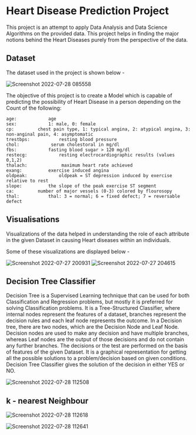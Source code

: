 
# Heart Disease Prediction Project

This project is an attempt to apply Data Analysis and Data Science Algorithms on the provided data. This project helps in finding the major notions behind the Heart Diseases purely from the perspective of the data. 

## Dataset

The dataset used in the project is shown below -


![Screenshot 2022-07-28 085558](https://user-images.githubusercontent.com/78207021/181433126-bd6b3f33-45bc-48bd-be9b-31a8cbfd6ec7.png)

The objective of this project is to create a Model which is capable of predicting the possibility of Heart Disease in a person depending on the Count of the following:
```
age:			age
sex:			1: male, 0: female
cp:			chest pain type, 1: typical angina, 2: atypical angina, 3: non-anginal pain, 4: asymptomatic
trestbps:			resting blood pressure
chol:			 serum cholestoral in mg/dl
fbs:			fasting blood sugar > 120 mg/dl
restecg:			resting electrocardiographic results (values 0,1,2)
thalach:			 maximum heart rate achieved
exang:			exercise induced angina
oldpeak:			oldpeak = ST depression induced by exercise relative to rest
slope:			the slope of the peak exercise ST segment
ca:			number of major vessels (0-3) colored by flourosopy
thal:			thal: 3 = normal; 6 = fixed defect; 7 = reversable defect
```

## Visualisations

Visualizations of the data helped in understanding the role of each attribute in the given Dataset in causing Heart diseases within an individuals.

Some of these visualizations are displayed below - 

![Screenshot 2022-07-27 200931](https://user-images.githubusercontent.com/78207021/181433258-ca90eb40-fe0e-4cae-bc27-ab38c6586736.png)
![Screenshot 2022-07-27 204615](https://user-images.githubusercontent.com/78207021/181433244-4a763561-896c-4bbb-9a9b-d744dd6308e7.png)


## Decision Tree Classifier
Decision Tree is a Supervised Learning technique that can be used for both Classification and Regression problems, but mostly it is preferred for solving Classification problems. It is a Tree-Structured Classifier, where internal nodes represent the features of a dataset, branches represent the decision rules and each leaf node represents the outcome.
In a Decision tree, there are two nodes, which are the Decision Node and Leaf Node. Decision nodes are used to make any decision and have multiple branches, whereas Leaf nodes are the output of those decisions and do not contain any further branches.
The decisions or the test are performed on the basis of features of the given Dataset. It is a graphical representation for getting all the possible solutions to a problem/decision based on given conditions. Decision Tree Classifier gives the solution of the decision in either YES or NO.

![Screenshot 2022-07-28 112508](https://user-images.githubusercontent.com/78207021/181433161-626fcd50-6302-48a7-91ab-fafb9592ae1b.png)

## k - nearest Neighbour


![Screenshot 2022-07-28 112618](https://user-images.githubusercontent.com/78207021/181433188-63166900-5b15-4114-a6eb-d69487272e7e.png)

![Screenshot 2022-07-28 112641](https://user-images.githubusercontent.com/78207021/181433195-11b08057-fca6-462c-83bc-25dcba00ec4d.png)




